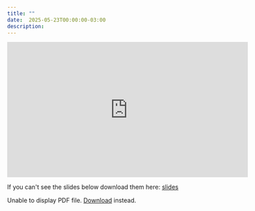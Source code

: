 ```yaml
---
title: ""
date:  2025-05-23T00:00:00-03:00
description:
---
```


<iframe width="560" height="315" src="https://www.youtube.com/embed/i3s1YGohZOs?si=9tt9Uhxo76xkaWEi&amp;start=985" title="YouTube video player" frameborder="0" allow="accelerometer; autoplay; clipboard-write; encrypted-media; gyroscope; picture-in-picture; web-share" referrerpolicy="strict-origin-when-cross-origin" allowfullscreen></iframe>

If you can't see the slides below download them here: [slides](/kidical-mass/img/TSC_22_May_2025_More_Kids_on_Bikes.pdf)

<object data="/kidical-mass/img/TSC_22_May_2025_More_Kids_on_Bikes.pdf" type="application/pdf" width="100%" height="500px">
  <p>Unable to display PDF file. <a href="/kidical-mass/img/TSC_22_May_2025_More_Kids_on_Bikes.pdf">Download</a> instead.</p>
</object>

